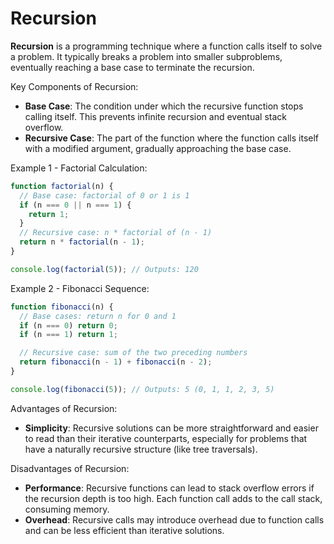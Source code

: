 # Recursion

**Recursion** is a programming technique where a function calls itself to solve a problem.
It typically breaks a problem into smaller subproblems, eventually reaching a base case to terminate the recursion.

Key Components of Recursion:
- **Base Case**: The condition under which the recursive function stops calling itself. This prevents infinite recursion and eventual stack overflow.
- **Recursive Case**: The part of the function where the function calls itself with a modified argument, gradually approaching the base case.

Example 1 - Factorial Calculation:
```js
function factorial(n) {
  // Base case: factorial of 0 or 1 is 1
  if (n === 0 || n === 1) {
    return 1;
  }
  // Recursive case: n * factorial of (n - 1)
  return n * factorial(n - 1);
}

console.log(factorial(5)); // Outputs: 120
```

Example 2 - Fibonacci Sequence:
```js
function fibonacci(n) {
  // Base cases: return n for 0 and 1
  if (n === 0) return 0;
  if (n === 1) return 1;

  // Recursive case: sum of the two preceding numbers
  return fibonacci(n - 1) + fibonacci(n - 2);
}

console.log(fibonacci(5)); // Outputs: 5 (0, 1, 1, 2, 3, 5)
```

Advantages of Recursion:
- **Simplicity**: Recursive solutions can be more straightforward and easier to read than their iterative counterparts, especially for problems that have a naturally recursive structure (like tree traversals).

Disadvantages of Recursion:
- **Performance**: Recursive functions can lead to stack overflow errors if the recursion depth is too high. Each function call adds to the call stack, consuming memory.
- **Overhead**: Recursive calls may introduce overhead due to function calls and can be less efficient than iterative solutions.
